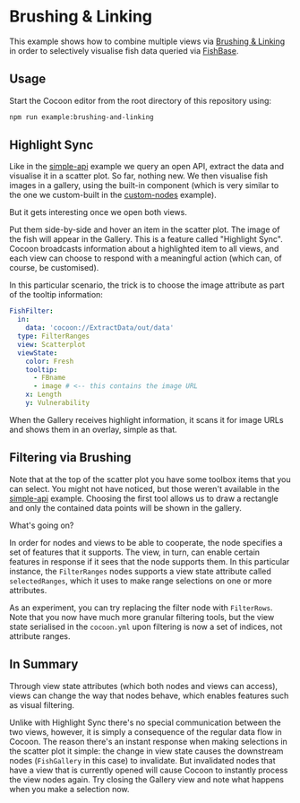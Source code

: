 # Brushing & Linking

This example shows how to combine multiple views via [Brushing & Linking](https://en.wikipedia.org/wiki/Brushing_and_linking) in order to selectively visualise fish data queried via [FishBase](http://fishbase.org/).

## Usage

Start the Cocoon editor from the root directory of this repository using:

```sh
npm run example:brushing-and-linking
```

## Highlight Sync

Like in the [simple-api](../simple-api) example we query an open API, extract the data and visualise it in a scatter plot. So far, nothing new. We then visualise fish images in a gallery, using the built-in component (which is very similar to the one we custom-built in the [custom-nodes](../custom-nodes) example).

But it gets interesting once we open both views.

Put them side-by-side and hover an item in the scatter plot. The image of the fish will appear in the Gallery. This is a feature called "Highlight Sync". Cocoon broadcasts information about a highlighted item to all views, and each view can choose to respond with a meaningful action (which can, of course, be customised).

In this particular scenario, the trick is to choose the image attribute as part of the tooltip information:

```yml
FishFilter:
  in:
    data: 'cocoon://ExtractData/out/data'
  type: FilterRanges
  view: Scatterplot
  viewState:
    color: Fresh
    tooltip:
      - FBname
      - image # <-- this contains the image URL
    x: Length
    y: Vulnerability
```

When the Gallery receives highlight information, it scans it for image URLs and shows them in an overlay, simple as that.

## Filtering via Brushing

Note that at the top of the scatter plot you have some toolbox items that you can select. You might not have noticed, but those weren't available in the [simple-api](../simple-api) example. Choosing the first tool allows us to draw a rectangle and only the contained data points will be shown in the gallery.

What's going on?

In order for nodes and views to be able to cooperate, the node specifies a set of features that it supports. The view, in turn, can enable certain features in response if it sees that the node supports them. In this particular instance, the `FilterRanges` nodes supports a view state attribute called `selectedRanges`, which it uses to make range selections on one or more attributes.

As an experiment, you can try replacing the filter node with `FilterRows`. Note that you now have much more granular filtering tools, but the view state serialised in the `cocoon.yml` upon filtering is now a set of indices, not attribute ranges.

## In Summary

Through view state attributes (which both nodes and views can access), views can change the way that nodes behave, which enables features such as visual filtering.

Unlike with Highlight Sync there's no special communication between the two views, however, it is simply a consequence of the regular data flow in Cocoon. The reason there's an instant response when making selections in the scatter plot it simple: the change in view state causes the downstream nodes (`FishGallery` in this case) to invalidate. But invalidated nodes that have a view that is currently opened will cause Cocoon to instantly process the view nodes again. Try closing the Gallery view and note what happens when you make a selection now.
